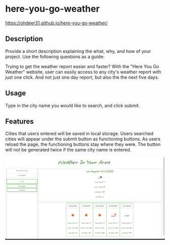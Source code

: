 # here-you-go-weather

https://ohdeer31.github.io/here-you-go-weather/

## Description

Provide a short description explaining the what, why, and how of your project. Use the following questions as a guide:

Trying to get the weather report easier and faster? With the "Here You Go Weather" website, user can easily access to any city's weather report with just one click. And not just one day report, but also the the next five days.

## Usage

Type in the city name you would like to search, and click submit.

## Features

Cities that users entered will be saved in local storage. Users searched cities will appear under the submit button as functioning buttons. As users reload the page, the functioning buttons stay where they were. The button will not be generated twice if the same city name is entered.

![alt text](./asset/Screen%20Shot%202022-04-11%20at%2010.27.49%20PM.png)

